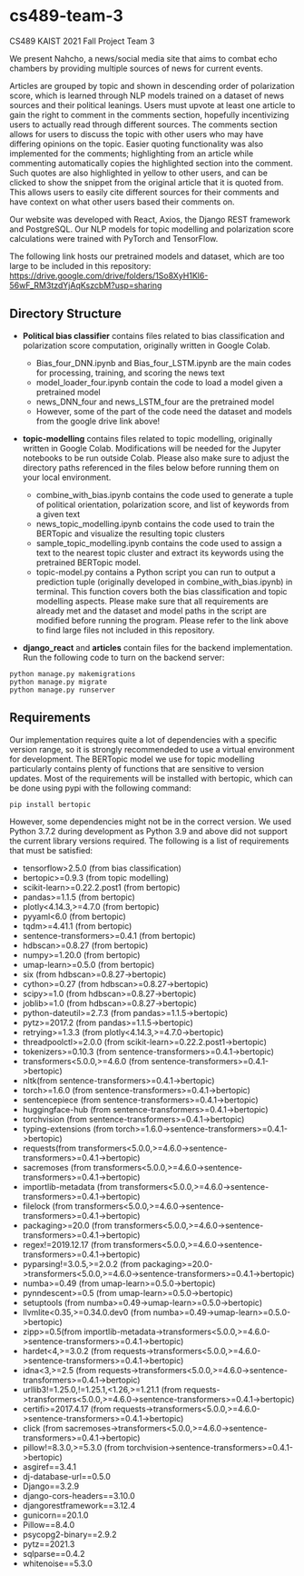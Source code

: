 # cs489-team-3
CS489 KAIST 2021 Fall Project Team 3

We present Nahcho, a news/social media site that aims to combat echo chambers by providing multiple sources of news for current events.

Articles are grouped by topic and shown in descending order of polarization score, which is learned through NLP models trained on a dataset of news sources and their political leanings. Users must upvote at least one article to gain the right to comment in the comments section, hopefully incentivizing users to actually read through different sources. The comments section allows for users to discuss the topic with other users who may have differing opinions on the topic. Easier quoting functionality was also implemented for the comments; highlighting from an article while commenting automatically copies the highlighted section into the comment. Such quotes are also highlighted in yellow to other users, and can be clicked to show the snippet from the original article that it is quoted from. This allows users to easily cite different sources for their comments and have context on what other users based their comments on. 

Our website was developed with React, Axios, the Django REST framework and PostgreSQL.
Our NLP models for topic modelling and polarization score calculations were trained with PyTorch and TensorFlow.

The following link hosts our pretrained models and dataset, which are too large to be included in this repository: https://drive.google.com/drive/folders/1So8XyH1Kl6-56wF_RM3tzdYjAqKszcbM?usp=sharing

## Directory Structure
* **Political bias classifier** contains files related to bias classification and polarization score computation, originally written in Google Colab.
   * Bias_four_DNN.ipynb and Bias_four_LSTM.ipynb are the main codes for processing, training, and scoring the news text
   * model_loader_four.ipynb contain the code to load a model given a pretrained model
   * news_DNN_four and news_LSTM_four are the pretrained model
   * However, some of the part of the code need the dataset and models from the google drive link above!
* **topic-modelling** contains files related to topic modelling, originally written in Google Colab. Modifications will be needed for the Jupyter notebooks to be run outside Colab. Please also make sure to adjust the directory paths referenced in the files below before running them on your local environment.
    * combine_with_bias.ipynb contains the code used to generate a tuple of political orientation, polarization score, and list of keywords from a given text
    * news_topic_modelling.ipynb contains the code used to train the BERTopic and visualize the resulting topic clusters
    * sample_topic_modelling.ipynb contains the code used to assign a text to the nearest topic cluster and extract its keywords using the pretrained BERTopic model.
    * topic-model.py contains a Python script you can run to output a prediction tuple (originally developed in combine_with_bias.ipynb) in terminal. This function covers both the bias classification and topic modelling aspects. Please make sure that all requirements are already met and the dataset and model paths in the script are modified before running the program. Please refer to the link above to find large files not included in this repository.

* **django_react** and **articles** contain files for the backend implementation.
Run the following code to turn on the backend server:
```
python manage.py makemigrations
python manage.py migrate
python manage.py runserver
```
    
## Requirements
Our implementation requires quite a lot of dependencies with a specific version range, so it is strongly recommendeded to use a virtual environment for development. The BERTopic model we use for topic modelling particularly contains plenty of functions that are sensitive to version updates. Most of the requirements will be installed with bertopic, which can be done using pypi with the following command:

```
pip install bertopic
```

However, some dependencies might not be in the correct version. We used Python 3.7.2 during development as Python 3.9 and above did not support the current library versions required. The following is a list of requirements that must be satisfied:

* tensorflow>2.5.0 (from bias classification)
* bertopic>=0.9.3 (from topic modelling)
* scikit-learn>=0.22.2.post1 (from bertopic)
* pandas>=1.1.5 (from bertopic)
* plotly<4.14.3,>=4.7.0 (from bertopic)
* pyyaml<6.0 (from bertopic)
* tqdm>=4.41.1 (from bertopic)
* sentence-transformers>=0.4.1 (from bertopic)
* hdbscan>=0.8.27 (from bertopic)
* numpy>=1.20.0 (from bertopic)
* umap-learn>=0.5.0 (from bertopic)
* six (from hdbscan>=0.8.27->bertopic)
* cython>=0.27 (from hdbscan>=0.8.27->bertopic)
* scipy>=1.0 (from hdbscan>=0.8.27->bertopic)
* joblib>=1.0 (from hdbscan>=0.8.27->bertopic)
* python-dateutil>=2.7.3 (from pandas>=1.1.5->bertopic)
* pytz>=2017.2 (from pandas>=1.1.5->bertopic)
* retrying>=1.3.3 (from plotly<4.14.3,>=4.7.0->bertopic)
* threadpoolctl>=2.0.0 (from scikit-learn>=0.22.2.post1->bertopic)
* tokenizers>=0.10.3 (from sentence-transformers>=0.4.1->bertopic)
* transformers<5.0.0,>=4.6.0 (from sentence-transformers>=0.4.1->bertopic)
* nltk(from sentence-transformers>=0.4.1->bertopic)
* torch>=1.6.0 (from sentence-transformers>=0.4.1->bertopic)
* sentencepiece (from sentence-transformers>=0.4.1->bertopic)
* huggingface-hub (from sentence-transformers>=0.4.1->bertopic)
* torchvision (from sentence-transformers>=0.4.1->bertopic)
* typing-extensions (from torch>=1.6.0->sentence-transformers>=0.4.1->bertopic)
* requests(from transformers<5.0.0,>=4.6.0->sentence-transformers>=0.4.1->bertopic)
* sacremoses (from transformers<5.0.0,>=4.6.0->sentence-transformers>=0.4.1->bertopic)
* importlib-metadata (from transformers<5.0.0,>=4.6.0->sentence-transformers>=0.4.1->bertopic)
* filelock (from transformers<5.0.0,>=4.6.0->sentence-transformers>=0.4.1->bertopic)
* packaging>=20.0 (from transformers<5.0.0,>=4.6.0->sentence-transformers>=0.4.1->bertopic)
* regex!=2019.12.17 (from transformers<5.0.0,>=4.6.0->sentence-transformers>=0.4.1->bertopic)
* pyparsing!=3.0.5,>=2.0.2 (from packaging>=20.0->transformers<5.0.0,>=4.6.0->sentence-transformers>=0.4.1->bertopic)
* numba>=0.49 (from umap-learn>=0.5.0->bertopic)
* pynndescent>=0.5 (from umap-learn>=0.5.0->bertopic)
* setuptools (from numba>=0.49->umap-learn>=0.5.0->bertopic)
* llvmlite<0.35,>=0.34.0.dev0 (from numba>=0.49->umap-learn>=0.5.0->bertopic)
* zipp>=0.5(from importlib-metadata->transformers<5.0.0,>=4.6.0->sentence-transformers>=0.4.1->bertopic)
* hardet<4,>=3.0.2 (from requests->transformers<5.0.0,>=4.6.0->sentence-transformers>=0.4.1->bertopic)
* idna<3,>=2.5 (from requests->transformers<5.0.0,>=4.6.0->sentence-transformers>=0.4.1->bertopic)
* urllib3!=1.25.0,!=1.25.1,<1.26,>=1.21.1 (from requests->transformers<5.0.0,>=4.6.0->sentence-transformers>=0.4.1->bertopic)
* certifi>=2017.4.17 (from requests->transformers<5.0.0,>=4.6.0->sentence-transformers>=0.4.1->bertopic)
* click (from sacremoses->transformers<5.0.0,>=4.6.0->sentence-transformers>=0.4.1->bertopic)
* pillow!=8.3.0,>=5.3.0 (from torchvision->sentence-transformers>=0.4.1->bertopic)
* asgiref==3.4.1
* dj-database-url==0.5.0
* Django==3.2.9
* django-cors-headers==3.10.0
* djangorestframework==3.12.4
* gunicorn==20.1.0
* Pillow==8.4.0
* psycopg2-binary==2.9.2
* pytz==2021.3
* sqlparse==0.4.2
* whitenoise==5.3.0

